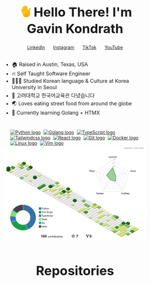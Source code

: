 <style>

section {
     margin-bottom: 2.4em;
}

li {
    font-size: 12pt;
    margin-bottom: 3px;
}

.main {
    margin-left: 30px;
    margin-right: 30px;
}

.social-links a {
    margin-right: 22px;
  }

.social-links a:last-child {
    margin-right: 0;
  }

.social-icon {
    width: 38px;
    height: 38px;
    margin-right: 5px;
}

#hand {
    vertical-align: middle;
    height: 1em;
    margin-bottom: 0.2em;
}

</style>

<div class="main">
<section>
<h1 align="center" style="font-size: 30pt;">
    <img src="./assets/waving-hand.gif" alt="Waving Hand" id="hand">
    Hello There! I'm Gavin Kondrath
</h1>

<div align="center" class="social-links" style="margin-top:-0.5em; margin-bottom:2em;">
  <a href="https://www.linkedin.com/in/gavin-kondrath/">LinkedIn</a>
  <a href="https://www.instagram.com/gavin_kondrath/">Instagram</a>
  <a href="https://tiktok.com/@gavin_kondrath">TikTok</a>
  <a href="https://www.youtube.com/@GavinKondrath">YouTube</a>
</div>
</section>

<section>
    <ul>
        <li>🏠 Raised in Austin, Texas, USA</li>
        <li>🔥 Self Taught Software Engineer</li>
        <li>👩🏻‍🎓 Studied Korean language & Culture at Korea University in Seoul</li>
        <li>🏫 고려대학교 한국어교육관 다녔습니다</li>
        <li>🌏 Loves eating street food from around the globe</li>
        <li>🌱 Currently learning Golang + HTMX</li>
    </ul>
</section>

<div align="left" style="padding-left: 19px; padding-top: 10px;">
<a href="https://www.python.org/" target="_blank" rel="noreferrer"><img src="https://raw.githubusercontent.com/danielcranney/readme-generator/main/public/icons/skills/python-colored.svg" class="social-icon" alt="Python logo" /></a>
<a href="https://go.dev/" target="_blank" rel="noreferrer"><img src="https://raw.githubusercontent.com/danielcranney/readme-generator/main/public/icons/skills/go-colored.svg" class="social-icon" alt="Golang logo" /></a>
<a href="https://www.typescriptlang.org/" target="_blank" rel="noreferrer"><img src="https://raw.githubusercontent.com/danielcranney/readme-generator/main/public/icons/skills/typescript-colored.svg" class="social-icon" alt="TypeScript logo" /></a>
<a href="https://tailwindcss.com/" target="_blank" rel="noreferrer"><img src="https://raw.githubusercontent.com/danielcranney/readme-generator/main/public/icons/skills/tailwindcss-colored.svg" class="social-icon" alt="Tailwindcss logo" /></a>
<a href="https://react.dev/" target="_blank" rel="noreferrer"><img src="https://raw.githubusercontent.com/danielcranney/readme-generator/main/public/icons/skills/react-colored.svg" class="social-icon" alt="React logo" /></a>
<a href="https://git-scm.com/" target="_blank" rel="noreferrer"><img src="https://raw.githubusercontent.com/danielcranney/readme-generator/main/public/icons/skills/git-colored.svg" class="social-icon" alt="Git logo" /></a>
<a href="https://www.docker.com/" target="_blank" rel="noreferrer"><img src="https://raw.githubusercontent.com/danielcranney/readme-generator/main/public/icons/skills/docker-colored.svg" class="social-icon" alt="Docker logo" /></a>
<a href="https://www.linux.org" target="_blank" rel="noreferrer"><img src="https://raw.githubusercontent.com/danielcranney/readme-generator/main/public/icons/skills/linux-colored.svg" class="social-icon" alt="Linux logo" /></a>
<a href="https://www.vim.org/" target="_blank" rel="noreferrer"><img src="https://raw.githubusercontent.com/danielcranney/readme-generator/main/public/icons/skills/vim-colored.svg" class="social-icon" alt="Vim logo" /></a>
</div>

<img src="./profile-3d-contrib/profile-green.svg" alt="3D Contribution Graph">

<div style="margin-top:5em"/>
<h2 align="center" style="font-size:30pt;">Repositories</h2>
</div>
